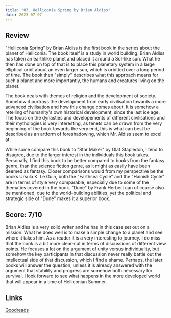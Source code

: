 ```yaml
---
title: "83. Helliconia Spring by Brian Aldiss"
date: 2023-07-07
---
```

## Review
"Helliconia Spring" by Brian Aldiss is the first book in the series about the planet of Helliconia. The book itself is a study in world building. Brian Aldiss has taken an earthlike planet and placed it around a Sol-like sun. What he then has done on top of that is to place this planetary system in a large elliptical orbit about an even larger sun, which is orbitted over a long period of time. The book then "simply" describes what this approach means for such a planet and more importantly, the humans and creatures living on the planet.

The book deals with themes of religion and the development of society. Somehow it portrays the development from early civilisation towards a more advanced civilisation and how this change comes about. It is somehow a retelling of humanity's own historical development, since the last ice age. The focus on the dynasties and developements of different civilisations and their mythologies is very interesting, as tenets can be drawn from the very beginning of the book towards the very end, this is what can best be described as an artform of foreshadowing, which Mr. Aldiss seem to excel at.

While some compare this book to "Star Maker" by Olaf Stapledon, I tend to disagree, due to the larger interest in the individuals this book takes. Personally, I find this book to be better compared to books from the fantasy genre, than the science fiction genre, as it might as easily have been deemed as fantasy. Closer comparisons would from my perspective be the books Ursula K. Le Guin, both the "Earthsea Cycle" and the "Hainish Cycle" are in terms of style very comparable, especially due to some of the thematics covered in the book. "Dune" by Frank Herbert can of course also be mentioned, due to the world-building abilities, yet the political and strategic side of "Dune" makes it a superior book.
## Score: 7/10
Brian Aldiss is a very solid writer and he has in this case set out on a mission. What he does well is to make a simple change to a planet and see where it takes him. As a reader it is a very interesting to journey. I do miss that the book is a bit more clear-cut in terms of discussions of different view points. He focuses a lot on the argument of unity versus individuality, but somehow the key participants in that discussion never really battle out the intellectual side of that discussion, which I find a shame. Perhaps, the later books will answer the question, unless it is already answered with the argument that stability and progress are somehow both necessary for survival. I look forward to see what happens in the more developed world that will appear in a time of Helliconian Summer.
## Links
[Goodreads](https://www.goodreads.com/book/show/672244)